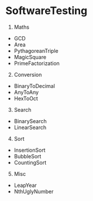 # SoftwareTesting

1. Maths
  - GCD
  - Area
  - PythagoreanTriple
  - MagicSquare
  - PrimeFactorization

2. Conversion
  - BinaryToDecimal
  - AnyToAny
  - HexToOct

3. Search
  - BinarySearch
  - LinearSearch

4. Sort
  - InsertionSort
  - BubbleSort
  - CountingSort

5. Misc
  - LeapYear
  - NthUglyNumber
